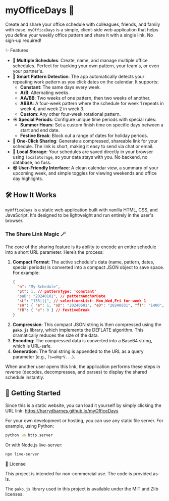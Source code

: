 # myOfficeDays 📅

Create and share your office schedule with colleagues, friends, and family with ease. `myOfficeDays` is a simple, client-side web application that helps you define your weekly office pattern and share it with a single link. No sign-up required!

✨ Features

* **🎨 Multiple Schedules**: Create, name, and manage multiple office schedules. Perfect for tracking your own pattern, your team's, or even your partner's.
* **🧠 Smart Pattern Detection**: The app automatically detects your repeating work pattern as you click dates on the calendar. It supports:
    * **Constant**: The same days every week.
    * **A/B**: Alternating weeks.
    * **AA/BB**: Two weeks of one pattern, then two weeks of another.
    * **ABBA**: A four-week pattern where the schedule for week 1 repeats in week 4, and week 2 in week 3.
    * **Custom**: Any other four-week rotational pattern.
* **☀️ Special Periods**: Configure unique time periods with special rules:
    * **Summer Hours**: Set a custom finish time on specific days between a start and end date.
    * **Festive Break**: Block out a range of dates for holiday periods.
* **🔗 One-Click Sharing**: Generate a compressed, shareable link for your schedule. The link is short, making it easy to send via chat or email.
* **📂 Local Storage**: Your schedules are saved directly in your browser using `localStorage`, so your data stays with you. No backend, no database, no fuss.
* **😎 User-Friendly Interface**: A clean calendar view, a summary of your upcoming week, and simple toggles for viewing weekends and office day highlights.

## 🛠️ How It Works

`myOfficeDays` is a static web application built with vanilla HTML, CSS, and JavaScript. It's designed to be lightweight and run entirely in the user's browser.

### The Share Link Magic 🪄

The core of the sharing feature is its ability to encode an entire schedule into a short URL parameter. Here’s the process:

1.  **Compact Format**: The active schedule's data (name, pattern, dates, special periods) is converted into a compact JSON object to save space. For example:
    ```json
    {
      "n": "My Schedule",
      "pt": 1, // patternType: 'constant'
      "paD": "20240101", // patternAnchorDate
      "sL": "135|||", // selectionsList: Mon,Wed,Fri for week 1
      "sH": { "e": 1, "sD": "20240601", "eD": "20240831", "fT": "1400", "aD": "5" }, // summerHours
      "fB": { "e": 0 } // festiveBreak
    }
    ```
2.  **Compression**: This compact JSON string is then compressed using the **`pako.js`** library, which implements the DEFLATE algorithm. This dramatically reduces the size of the data.
3.  **Encoding**: The compressed data is converted into a Base64 string, which is URL-safe.
4.  **Generation**: The final string is appended to the URL as a query parameter (e.g., `?s=eNqrV...`).

When another user opens this link, the application performs these steps in reverse (decodes, decompresses, and parses) to display the shared schedule instantly.

## 🚀 Getting Started

Since this is a static website, you can load it yourself by simply clicking the URL link: https://harrydbarnes.github.io/myOfficeDays

For your own development or hosting, you can use any static file server. For example, using Python:
```bash
python -m http.server
```
Or with Node.js live-server:

```bash
npx live-server
```

📜 License

This project is intended for non-commercial use. The code is provided as-is.

The `pako.js` library used in this project is available under the MIT and Zlib licenses.
